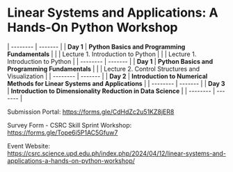 # Linear Systems and Applications: A Hands-On Python Workshop

| -------- | ------- | 
| **Day 1** | **Python Basics and Programming Fundamentals** | 
|          | Lecture 1. Introduction to Python | 
|          | Lecture 1. Introduction to Python | 
| --------  | ------- | 
| **Day 1** | **Python Basics and Programming Fundamentals** | 
|           | Lecture 2. Control Structures and Visualization | 
| --------  | ------- | 
| **Day 2** | **Introduction to Numerical Methods for Linear Systems and Applications** | 
| --------  | ------- | 
| **Day 3**    | **Introduction to Dimensionality Reduction in Data Science** |
| -------- | ------- |


Submission Portal: https://forms.gle/CdHdZc2u51KZ8jER8

Survey Form - CSRC Skill Sprint Workshop: https://forms.gle/Tope6i5P1AC5Gfuw7

Event Website: https://csrc.science.upd.edu.ph/index.php/2024/04/12/linear-systems-and-applications-a-hands-on-python-workshop/

